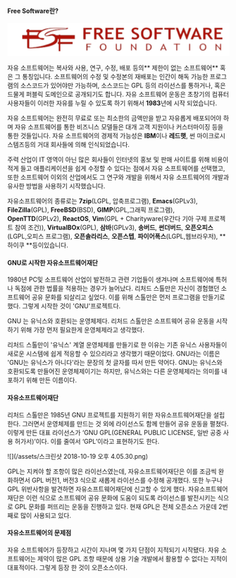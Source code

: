 #### Free Software란?

![](/assets/FSF.png)

자유 소프트웨어는 복사와 사용, 연구, 수정, 배포 등의** 제한이 없는 소프트웨어** 혹은 그 통칭입니다. 소프트웨어의 수정 및 수정본의 재배포는 인간이 해독 가능한 프로그램의 소스코드가 있어야만 가능하며, 소스코드는 GPL 등의 라이선스를 통하거나, 혹은 드물게 퍼블릭 도메인으로 공개되기도 합니다. 자유 소프트웨어 운동은 초창기의 컴퓨터 사용자들이 이러한 자유를 누릴 수 있도록 하기 위해서 **1983**년에 시작 되었습니다.

자유 소프트웨어는 완전히 무료로 또는 최소한의 금액만을 받고 자유롭게 배포되어야 하며 자유 소프트웨어를 통한 비즈니스 모델들은 대개 고객 지원이나 커스터마이징 등을 통한 것들입니다. 자유 소프트웨어의 경제적 가능성은 **IBM**이나 **레드햇**, 썬 마이크로시스템즈등의 거대 회사들에 의해 인식되었습니다.

주력 산업이 IT 영역이 아닌 많은 회사들이 인터넷의 홍보 및 판매 사이트를 위해 비용이 적게 들고 애플리케이션을 쉽게 수정할 수 있다는 점에서 자유 소프트웨어를 선택했고, 또한 소프트웨어 이외의 산업에서도 그 연구와 개발을 위해서 자유 소프트웨어의 개발과 유사한 방법을 사용하기 시작했습니다.

자유소프트웨어의 종류로는 **7zip**\(LGPL, 압축프로그램\), **Emacs**\(GPLv3\), **FileZilla**\(GPL\), **FreeBSD**\(BSD\), **GIMP**\(GPL,그래픽 프로그램\), **OpenTTD**\(GPLv2\), **ReactOS**, **Vim**\(GPL + Charityware\(우간다 기아 구제 프로젝트 참여 조건\)\), **VirtualBOx**\(GPL\), **삼바**\(GPLv3\), **송버드**, **썬더버드**, **오픈오피스**\(LGPL,오피스 프로그램\), **오픈솔라리스**, **오픈스텝**, **파이어폭스**\(LGPL,웹브라우저\), **하이쿠  **등이있습니다.

#### GNU로 시작한 자유소프트웨어재단

1980년 PC및 소프트웨어 산업이 발전하고 관련 기업들이 생겨나며 소프트웨어에 특허나 독점에 관한 법률을 적용하는 경우가 늘어났다. 리처드 스톨만은 자신이 경험했던 소프트웨어 공유 문화를 되살리고 싶었다. 이를 위해 스톨만은 먼저 프로그램을 만들기로 했다. 그렇게 시작한 것이 'GNU'프로젝트다.

GNU 는 유닉스와 호환되는 운영체제다. 리처드 스톨만은 소프트웨어 공유 운동을 시작하기 위해 가장 먼저 필요한게 운영체제라고 생각했다.

리처드 스톨만이 '유닉스' 계열 운영체제를 만들기로 한 이유는 기존 유닉스 사용자들이 새로운 시스템에 쉽게 적응할 수 있으리라고 생각했기 때문이었다. GNU라는 이름은 'GNU는 유닉스가 아니다'라는 문장의 첫 글자를 따서 만든 약어다. GNU는 유닉스와 호환되도록 만들어진 운영체제이기는 하지만, 유닉스와는 다른 운영체제라는 의미를 내포하기 위해 만든 이름이다.

#### 자유소프트웨어재단

리처드 스톨만은 1985년 GNU 프로젝트를 지원하기 위한 자유소프트웨어재단을 설립한다. 그러면서 운영체제를 만드는 것 외에 라이선스도 함께 만들어 공유 운동을 펼쳤다. 이렇게 만든 대표 라이선스가 ‘GNU GPL\(GENERAL PUBLIC LICENSE, 일반 공중 사용 허가서\)’이다. 이를 줄여서 ‘GPL’이라고 표현하기도 한다.

![](/assets/스크린샷 2018-10-19 오후 4.05.30.png)

GPL는 지켜야 할 조항이 많은 라이선스였는데, 자유소프트웨어재단은 이를 조금씩 완화하면서 GPL 버전1, 버전3 식으로 새롭게 라이선스를 수정해 공개했다. 또한 누구나 GPL 위반사항을 발견하면 자유소프트웨어재단에 신고할 수 있게 했다. 자유소프트웨어재단은 이런 식으로 소프트웨어 공유 문화에 도움이 되도록 라이선스를 발전시키는 식으로 GPL 문화를 퍼뜨리는 운동을 진행하고 있다. 현재 GPL은 전체 오픈소스 가운데 2번째로 많이 사용되고 있다.

#### 자유소프트웨어의 문제점

자유 소프트웨어가 등장하고 시간이 지나며 몇 가지 단점이 지적되기 시작됐다. 자유 소프트웨어는 제약이 많은 GPL 조항 때문에 상용 기술 개발에서 활용할 수 없다는 지적이 대표적이다. 그렇게 등장 한 것이 오픈소스이다.

